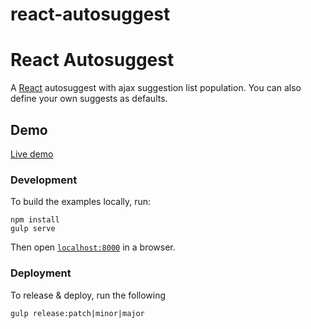 # react-autosuggest

# React Autosuggest

A [React](http://facebook.github.io/react/) autosuggest with ajax suggestion list population. You can also define your own suggests as defaults.


## Demo

[Live demo](http://cdn.rawgit.com/harrybabu/react-autosuggest/master/example/dist/index.html)


### Development

To build the examples locally, run:

```
npm install
gulp serve
```

Then open [`localhost:8000`](http://localhost:8000) in a browser.

### Deployment

To release & deploy, run the following

```
gulp release:patch|minor|major
```
